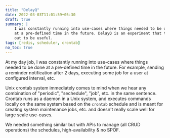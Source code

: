```yaml
---
title: "DelayQ"
date: 2022-03-03T11:01:59+05:30
draft: true
summary: |
    I was constantly running into use-cases where things needed to be done
    at a pre-defined time in the future. DelayQ is an experiment that turned
    out to be useful.
tags: [redis, scheduler, crontab]
no_toc: true
---
```


At my day job, I was constantly running into use-cases where things needed to be done
at a pre-defined time in the future. For example, sending a reminder notification after
2 days, executing some job for a user at configured interval, etc.

Unix crontab system immediately comes to mind when we hear any combination of "periodic",
"sechedule", "job", etc. in the same sentence. Crontab runs as a daemon in a Unix system,
and executes commands locally on the same system based on the `crontab` schedule and is
meant for creating system maintenance jobs, etc. and doesn't really scale well for large
scale use-cases.

We needed something similar but with APIs to manage (all CRUD operations)
the schedules, high-availability & no SPOF.
